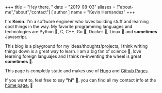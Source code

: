+++
title = "Hey there, "
date = "2019-08-03"
aliases = ["about-me","about","contact"]
[ author ] 
  name = "Kevin Hernandez"
+++

I'm **Kevin**. I'm a software engineer who loves building stuff and learning cool things in the way. My favorite programming languages and technologies are Python 🐍, C, C++, Go 🐹, Docker 🐳, Linux 🐧 and __sometimes__ Javascript.

This blog is a playground for my ideas/thoughts/projects, I think writing things down is a great way to learn. I am a big fan of science 🔭, love learning foreign languajes and I think re-inventing the wheel is great __sometimes__ 🔧.

 This page is completly static and makes use of [Hugo](https://gohugo.io/) and [Github Pages](https://pages.github.com/).


If you want to, feel free to say __"hi"__ 👋, you can find all my contact info at the [home page.](https://keeev.in/) 🚀
